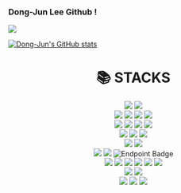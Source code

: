 ### Dong-Jun Lee Github !
<img src="https://img.shields.io/badge/Velog-20C997?style=for-the-badge&logo=velog&logoColor=white"> 

[![Dong-Jun's GitHub stats](https://github-readme-stats.vercel.app/api?username=papicc45&theme=radical)](https://github.com/anuraghazra/github-readme-stats)

<div align=center><h1>📚 STACKS</h1></div>

<div align=center> 
  <img src="https://img.shields.io/badge/java-007396?style=for-the-badge&logo=java&logoColor=white"> 
  <img src="https://img.shields.io/badge/c-A8B9CC?style=for-the-badge&logo=c%2B%2B&logoColor=white">
  <br>
  
  <img src="https://img.shields.io/badge/html5-E34F26?style=for-the-badge&logo=html5&logoColor=white"> 
  <img src="https://img.shields.io/badge/css-1572B6?style=for-the-badge&logo=css3&logoColor=white"> 
  <img src="https://img.shields.io/badge/javascript-F7DF1E?style=for-the-badge&logo=javascript&logoColor=black"> 
  <img src="https://img.shields.io/badge/jquery-0769AD?style=for-the-badge&logo=jquery&logoColor=white">
  <br>
  
  <img src="https://img.shields.io/badge/oracle-F80000?style=for-the-badge&logo=oracle&logoColor=white"> 
  <img src="https://img.shields.io/badge/mysql-4479A1?style=for-the-badge&logo=mysql&logoColor=white"> 
  <img src="https://img.shields.io/badge/mariaDB-003545?style=for-the-badge&logo=mariaDB&logoColor=white"> 
  <img src="https://img.shields.io/badge/redis-DC382D?style=for-the-badge&logo=Redis&logoColor=white">
  <br>
  
  <img src="https://img.shields.io/badge/react-61DAFB?style=for-the-badge&logo=react&logoColor=black"> 
  <img src="https://img.shields.io/badge/node.js-339933?style=for-the-badge&logo=Node.js&logoColor=white">
  <img src="https://img.shields.io/badge/Bun-FFDF6F?style=for-the-badge&logo=Bun&logoColor=white">
  <br>
  <img src="https://img.shields.io/badge/sequelize-52B0E7?style=for-the-badge&logo=sequelize&logoColor=white"> 
  <img src="https://img.shields.io/badge/prisma-2D3748?style=for-the-badge&logo=prisma&logoColor=white"> 
  <br>
  <img src="https://img.shields.io/badge/Spring-6DB33F?style=for-the-badge&logo=spring&logoColor=white"> 
  <img src="https://img.shields.io/badge/Express-000000?style=for-the-badge&logo=express&logoColor=white">
  <img alt="Endpoint Badge" src="https://img.shields.io/endpoint?logo=data%3Aimage%2Fpng%3Bbase64%2CiVBORw0KGgoAAAANSUhEUgAAAA4AAAAOCAMAAAAolt3jAAAAIGNIUk0AAHomAACAhAAA%2BgAAAIDoAAB1MAAA6mAAADqYAAAXcJy6UTwAAAIxUExURSweJMK%2BvzMwMTlEPjAnLAAAADM1NKSjozU1NSoAADctMDIwMaanp66urTMyMzIzMlNQU%2BLi34SCgzM1Nf%2F%2F%2F7CwsD4%2FPp6enkRAQYSBgmxsbCorKpOSkoGAgHFxcHZyc3tvcltIUF1aW1xXWGFfX2RkZGdoZ2lpaGpoZ2lgZnNvcXZzdMjExcO%2FwcjGx6%2BtrTYzNDIwMDIuLysQHMTCw8fFxr%2B8vaupqTs4OTMyMjMzMzMyMjMwMSIeIGJgYbGwsGVSXTQxMjQzMzQxMjEqLTIxMTQzNFJOUVtSV0M8PzQyMzQ0NDQzMzQwMDIwMTIxMS4pLb20tsnHx8C9vktBRTMuMDMyMzQ0NDMxMTIwMTEvMcvJyszLy87Nzbe3t0FAQTU0NTU0NDMyMjAnKC8sLhURE8%2FOzs7NzTMyMi8qKyghJLy5usrKyjIxMS4qKwQAAM3LzKioqDMyMi0jJb69vW5ubjk3N6impm9vb3N1c3Z4d3t8e3Z1dUQ%2BP4aCg2NhYmNiYmZmZmttbG5vbnFwb3NycXh3d3p5eVVOUGFeX2RiYmZlZWloZ2hlZGxnanNwcXZzc2phZmVaYDQ0NDMzM8vLy8zNzLOzs2VlZWpqamZmZkZHRjU1NbCwsJSUlJ2enYGDgXp7en9%2Ff4ODg31%2BfklKSXBycW5vbnJ0cXZ4dXl7en5%2BfoSEhGRkZGZnZ2psa21vbnBycHN1cnZ4d3p7e4CAgGhpaWttbG1wbmhqaf%2F%2F%2F7Y%2BHBgAAACTdFJOUwAAAAAAAAAAAAAAAAAAAAAAAAAAAAAAAAAAAAAAAAAAAAAAAAAAAAAAAAAADxZSbFFFIQFKWz1Wg9zbjiEcuXAFa8sxCJmhFhYgtfu%2BFVK%2BGQIVEgQwy%2F5olW8rmNTNtNL5sAZ0DzTVzRQ1ELnNFAtH960GaP1hTvv45fy%2FEg%2BX7f7usFMos1YGM1xdNQgNUQkEBGzjNVMAAAABYktHRBSS38k1AAAAB3RJTUUH5woZDhsLlE6%2BNgAAAN1JREFUCNcB0gAt%2FwAAASwtLi8wMTIzAgMEBQAGBzQ1Njc4OTo7PAgJCgALPT4%2FDA1AQZOTQkMODwBERUZHEBFISUpLk0xNAgBOT1ASUVJTVFVWk1dYEwBZWhRbXF1eX2BhlJNiYwBkZWZnlZaXmJmam5xoaQBqa2ydnp%2BgoaKjpKVtbgBvcHGmp6ioqaqrrK1ycwAVdKKur7CxsrO0tXV2FgAXd3iYtre4sXl6e3x9GAAZfn%2BAgbmCg4SFhocaGwAcHYiJiouMjR6Oj5AfIAAhIiMkJSYnKCmRkiorBbvKSByyjwkTAAAAJXRFWHRkYXRlOmNyZWF0ZQAyMDIzLTEwLTI1VDE0OjI3OjA0KzAwOjAw7a%2BwbgAAACV0RVh0ZGF0ZTptb2RpZnkAMjAyMy0xMC0yNVQxNDoyNzowNCswMDowMJzyCNIAAAAodEVYdGRhdGU6dGltZXN0YW1wADIwMjMtMTAtMjVUMTQ6Mjc6MTErMDA6MDBVdQY0AAAAAElFTkSuQmCC&?style=for-the-badge&logoColor=white">



  <br>

  <img src="https://img.shields.io/badge/Linux-FCC624?style=for-the-badge&logo=linux&logoColor=black"> 
  <img src="https://img.shields.io/badge/AWS RDS-527FFF?style=for-the-badge&logo=amazonrds&logoColor=white"> 
  <img src="https://img.shields.io/badge/AWS EC2-FF9900?style=for-the-badge&logo=amazonec2&logoColor=white"> 
  <img src="https://img.shields.io/badge/AWS S3-569A31?style=for-the-badge&logo=amazons3&logoColor=white"> 
  <img src="https://img.shields.io/badge/Apache tomcat-F8DC75?style=for-the-badge&logo=apachetomcat&logoColor=black">
  <img src="https://img.shields.io/badge/Nginx-009639?style=for-the-badge&logo=nginx&logoColor=white">
  <br>
  
  <img src="https://img.shields.io/badge/Github-181717?style=for-the-badge&logo=github&logoColor=white">
  <img src="https://img.shields.io/badge/Git-F05032?style=for-the-badge&logo=git&logoColor=white">
  <br>
  <img src="https://img.shields.io/badge/Git Action-2088FF?style=for-the-badge&logo=github actions&logoColor=white"> 
  <img src="https://img.shields.io/badge/Jenkins-D24939?style=for-the-badge&logo=jenkins&logoColor=white"> 
  <img src="https://img.shields.io/badge/Docker-2496ED?style=for-the-badge&logo=docker&logoColor=white"> 
</div>
<!--
**papicc45/papicc45** is a ✨ _special_ ✨ repository because its `README.md` (this file) appears on your GitHub profile.

Here are some ideas to get you started:

- 🔭 I’m currently working on ...
- 🌱 I’m currently learning ...
- 👯 I’m looking to collaborate on ...
- 🤔 I’m looking for help with ...
- 💬 Ask me about ...
- 📫 How to reach me: ...
- 😄 Pronouns: ...
- ⚡ Fun fact: ...
-->
